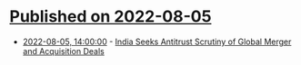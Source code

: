 # [Published on 2022-08-05](index.md)

* [2022-08-05, 14:00:00](https://tech.slashdot.org/story/22/08/05/1235251/india-seeks-antitrust-scrutiny-of-global-merger-and-acquisition-deals?utm_source=rss1.0mainlinkanon&utm_medium=feed) - [India Seeks Antitrust Scrutiny of Global Merger and Acquisition Deals](https://tech.slashdot.org/story/22/08/05/1235251/india-seeks-antitrust-scrutiny-of-global-merger-and-acquisition-deals?utm_source=rss1.0mainlinkanon&utm_medium=feed)
